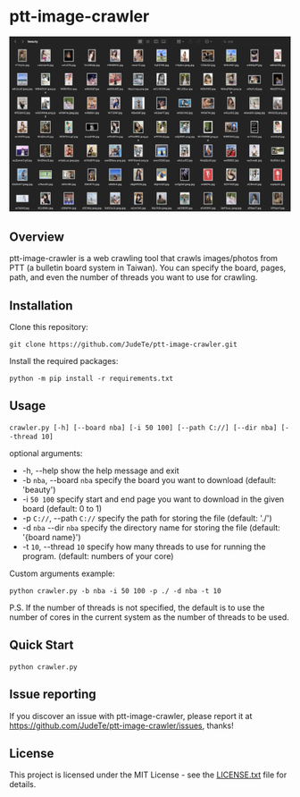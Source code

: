 # ptt-image-crawler

<p align="center">
 <img src="/pic/example.png" >
<p/>

## Overview
ptt-image-crawler is a web crawling tool that crawls images/photos from PTT (a bulletin board system in Taiwan). You can specify the board, pages, path, and even the number of threads you want to use for crawling.

## Installation
Clone this repository:
```
git clone https://github.com/JudeTe/ptt-image-crawler.git
```

Install the required packages:
```
python -m pip install -r requirements.txt
```

## Usage
```
crawler.py [-h] [--board nba] [-i 50 100] [--path C://] [--dir nba] [--thread 10]
```

optional arguments:
*  -h, --help            show the help message and exit  
*  -b `nba`, --board `nba`  specify the board you want to download (default: 'beauty')  
*  -i `50 100`  specify start and end page you want to download in the given board (default: 0 to 1)  
*  -p `C://`, --path `C://`  specify the path for storing the file (default: './')  
*  -d `nba` --dir `nba` specify the directory name for storing the file (default: '{board name}')  
*  -t `10`, --thread `10` specify how many threads to use for running the program. (default: numbers of your core)  

Custom arguments example:
```
python crawler.py -b nba -i 50 100 -p ./ -d nba -t 10
```

P.S. If the number of threads is not specified, the default is to use the number of cores in the current system as the number of threads to be used.

## Quick Start
```
python crawler.py
```

## Issue reporting
If you discover an issue with ptt-image-crawler, please report it at https://github.com/JudeTe/ptt-image-crawler/issues, thanks!

## License
This project is licensed under the MIT License - see the [LICENSE.txt](https://github.com/JudeTe/ptt-image-crawler/blob/master/LICENSE.txt) file for details.

